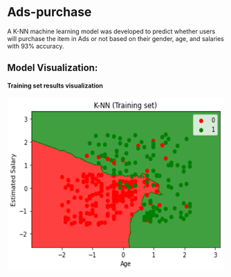 # Ads-purchase
A K-NN machine learning model was developed to predict whether users will purchase the item in Ads or not based on their gender, age, and salaries with 93% accuracy.

## Model Visualization:
#### Training set results visualization
<img src="https://github.com/hedayaahmed/Ads-purchase/blob/main/Training.png" width="500" height="400">
